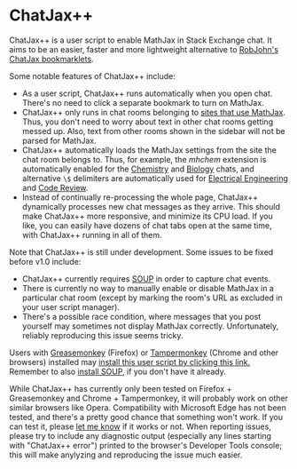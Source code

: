 ChatJax++
=========

ChatJax++ is a user script to enable MathJax in Stack Exchange chat.  It aims to be an easier, faster and more lightweight alternative to [RobJohn's ChatJax bookmarklets](http://www.math.ucla.edu/~robjohn/math/mathjax.html).

Some notable features of ChatJax++ include:

* As a user script, ChatJax++ runs automatically when you open chat.  There's no need to click a separate bookmark to turn on MathJax.
* ChatJax++ only runs in chat rooms belonging to [sites that use MathJax](http://meta.stackexchange.com/a/216607).  Thus, you don't need to worry about text in other chat rooms getting messed up.  Also, text from other rooms shown in the sidebar will not be parsed for MathJax.
* ChatJax++ automatically loads the MathJax settings from the site the chat room belongs to.  Thus, for example, the *mhchem* extension is automatically enabled for the [Chemistry](http://chemistry.stackexchange.com) and [Biology](http://biology.stackexchange.com) chats, and alternative `\$` delimiters are automatically used for [Electrical Engineering](http://electronics.stackexchange.com) and [Code Review](http://codereview.stackexchange.com).
* Instead of continually re-processing the whole page, ChatJax++ dynamically processes new chat messages as they arrive.  This should make ChatJax++ more responsive, and minimize its CPU load.  If you like, you can easily have dozens of chat tabs open at the same time, with ChatJax++ running in all of them.

Note that ChatJax++ is still under development.  Some issues to be fixed before v1.0 include:

* ChatJax++ currently requires [SOUP](https://github.com/vyznev/soup) in order to capture chat events.
* There is currently no way to manually enable or disable MathJax in a particular chat room (except by marking the room's URL as excluded in your user script manager).
* There's a possible race condition, where messages that you post yourself may sometimes not display MathJax correctly.  Unfortunately, reliably reproducing this issue seems tricky.

Users with [Greasemonkey](https://addons.mozilla.org/firefox/addon/greasemonkey/) (Firefox) or [Tampermonkey](https://tampermonkey.net/) (Chrome and other browsers) installed may [install this user script by clicking this link.](https://github.com/vyznev/chatjax/raw/master/ChatJax%2B%2B.user.js)  Remember to also [install SOUP](https://github.com/vyznev/soup/raw/master/SOUP.user.js), if you don't have it already.

While ChatJax++ has currently only been tested on Firefox + Greasemonkey and Chrome + Tampermonkey, it will probably work on other similar browsers like Opera.  Compatibility with Microsoft Edge has not been tested, and there's a pretty good chance that something won't work.  If you can test it, please [let me know](https://github.com/vyznev/chatjax/issues) if it works or not.  When reporting issues, please try to include any diagnostic output (especially any lines starting with "ChatJax++ error") printed to the browser's Developer Tools console; this will make anylyzing and reproducing the issue much easier.
